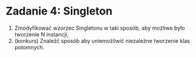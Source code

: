 Zadanie 4: Singleton
====================

 1. Zmodyfikować wzorzec Singletonu w taki sposób, aby możliwe było tworzenie N instancji,
 2. (konkurs) Znaleźć sposób aby uniemożliwić niezależne tworzenie klas potomnych.

